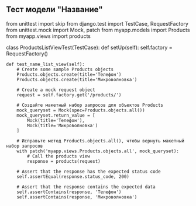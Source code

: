 ## Тест модели "Название"

from unittest import skip
from django.test import TestCase, RequestFactory
from unittest.mock import Mock, patch
from myapp.models import Products
from myapp.views import products


class ProductsListViewTest(TestCase):
    def setUp(self):
        self.factory = RequestFactory()

    def test_name_list_view(self):
        # Create some sample Products objects
        Products.objects.create(title='Телефон')
        Products.objects.create(title='Микроволновка')

        # Create a mock request object
        request = self.factory.get('/products/')

        # Создайте макетный набор запросов для объектов Products
        mock_queryset = Mock(spec=Products.objects.all())
        mock_queryset.return_value = [
            Mock(title='Телефон'),
            Mock(title='Микроволновка')
        ]

        # Исправьте метод Products.objects.all(), чтобы вернуть макетный набор запросов
        with patch('myapp.views.Products.objects.all', mock_queryset):
            # Call the products view
            response = products(request)

        # Assert that the response has the expected status code
        self.assertEqual(response.status_code, 200)

        # Assert that the response contains the expected data
        self.assertContains(response, 'Телефон')
        self.assertContains(response, 'Микроволновка')
